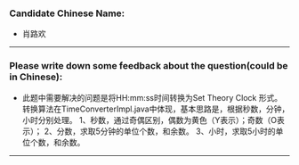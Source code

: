 ### Candidate Chinese Name:
* 肖路欢
 
- - -  
### Please write down some feedback about the question(could be in Chinese):
* 此题中需要解决的问题是将HH:mm:ss时间转换为Set Theory Clock 形式。转换算法在TimeConverterImpl.java中体现，基本思路是，根据秒数，分钟，小时分别处理。
1、秒数，通过奇偶区别，偶数为黄色（Y表示）；奇数（O表示）；
2、分数，求取5分钟的单位个数，和余数。
3、小时，求取5小时的单位个数，和余数。

- - -